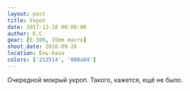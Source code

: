 ```yaml
---
layout: post
title: Укроп
date: 2017-12-18 00:00:00
author: К.С.
gear: [E-300, 35mm macro]
shoot_date: 2016-09-26
location: Ёль-база
colors: ['212514', '080a04']
---
```

Очередной мокрый укроп. Такого, кажется, ещё не было.
